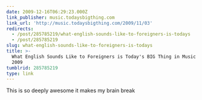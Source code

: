 ```yaml
---
date: 2009-12-16T06:29:23.000Z
link_publisher: music.todaysbigthing.com
link_url: 'http://music.todaysbigthing.com/2009/11/03'
redirects:
  - /post/285785219/what-english-sounds-like-to-foreigners-is-todays
  - /post/285785219
slug: what-english-sounds-like-to-foreigners-is-todays
title: >-
  What English Sounds Like to Foreigners is Today's BIG Thing in Music - NOV 03,
  2009
tumblrid: 285785219
type: link
---
```

<p>This is so deeply awesome it makes my brain break</p>
